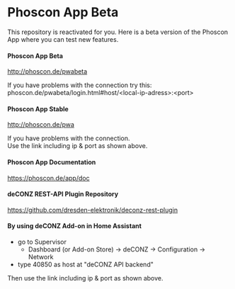 # Phoscon App Beta

This repository is reactivated for you. 
Here is a beta version of the Phoscon App where you can test new features.

#### Phoscon App Beta
<http://phoscon.de/pwabeta>

If you have problems with the connection try this: <br/> phoscon.de/pwabeta/login.html#host/&lt;local-ip-adress&gt;:&lt;port&gt;

#### Phoscon App Stable
<http://phoscon.de/pwa>

If you have problems with the connection. <br/> Use the link including ip & port as shown above.

#### Phoscon App Documentation
<https://phoscon.de/app/doc>

#### deCONZ REST-API Plugin Repository
<https://github.com/dresden-elektronik/deconz-rest-plugin>

#### By using deCONZ Add-on in Home Assistant
* go to Supervisor
  * Dashboard (or Add-on Store) &rarr; deCONZ &rarr; Configuration &rarr; Network
* type 40850 as host at "deCONZ API backend"

Then use the link including ip & port as shown above.
